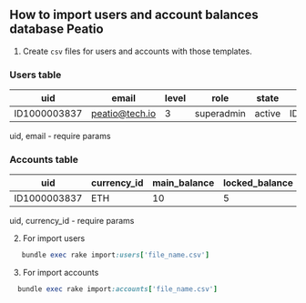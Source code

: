 ## How to import users and account balances database Peatio

1. Create `csv` files for users and accounts with those templates.

### Users table

  |      uid      | email          | level |    role      |  state  | referral_uid  |
  |---------------|----------------|-------|--------------|---------|---------------|
  | ID1000003837  | peatio@tech.io |   3   | superadmin   | active  | ID1000003828  |

  uid, email - require params

### Accounts table

  |      uid      | currency_id  | main_balance |  locked_balance  |
  |---------------|--------------|--------------|------------------|
  | ID1000003837  |     ETH      |      10      |        5         |

  uid, currency_id - require params

2. For import users
   
```ruby
   bundle exec rake import:users['file_name.csv']
```

3. For import accounts

```ruby
  bundle exec rake import:accounts['file_name.csv']
```